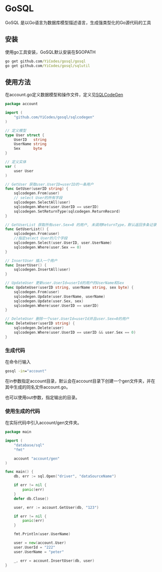 # GoSQL

GoSQL 是以Go语言为数据库模型描述语言，生成强类型化的Go源代码的工具

## 安装

使用go工具安装，GoSQL默认安装在$GOPATH

```cmd
go get github.com/YiCodes/gosql/gosql
go get github.com/YiCodes/gosql/sqlutil
```

## 使用方法

在account.go定义数据模型和操作文件，定义见[SQLCodeGen](https://github.com/YiCodes/gosql/tree/master/sqlcodegen)

```account.go
package account

import (
    "github.com/YiCodes/gosql/sqlcodegen"
)

// 定义模型
type User struct {
    UserID   string
    UserName string
    Sex      byte
}

// 定义实体
var (
    user User
)

// GetUser 获取user.UserID=userID的一条用户
func GetUser(userID string) {
    sqlcodegen.From(user)
    // select User的所有字段
    sqlcodegen.SelectAll(user)
    sqlcodegen.Where(user.UserID == userID)
    sqlcodegen.SetReturnType(sqlcodegen.ReturnRecord)
}

// GetUserList 获取所有user.Sex=0 的用户, 未调用ReturnType，默认返回多条记录（数组）
func GetUserList() {
    sqlcodegen.From(user)
    //指定select User的几个字段
    sqlcodegen.Select(user.UserID, user.UserName)
    sqlcodegen.Where(user.Sex == 0)
}

// InsertUser 插入一个用户
func InsertUser() {
    sqlcodegen.InsertAll(user)
}

// UpdateUser 更新user.UserId=userId的用户的UserName和Sex
func UpdateUser(userID string, userName string, sex byte) {
    sqlcodegen.From(user)
    sqlcodegen.Update(user.UserName, userName)
    sqlcodegen.Update(user.Sex, sex)
    sqlcodegen.Where(user.UserID == userID)
}

// DeleteUser 删除一个user.UserId=userId并且user.Sex=0的用户
func DeleteUser(userID string) {
    sqlcodegen.Delete(user)
    sqlcodegen.Where(user.UserID == userID && user.Sex == 0)
}
```

### 生成代码

在命令行输入

```cmd
gosql -in="account"
```

在in参数指定account目录，默认会在account目录下创建一个gen文件夹，并在其中生成的同名文件account.go。

也可以使用out参数，指定输出的目录。

### 使用生成的代码

在实际代码中引入account/gen文件夹。

```main.go
package main

import (
    "database/sql"
    "fmt"

    account "account/gen"
)

func main() {
    db, err := sql.Open("driver", "dataSourceName")

    if err != nil {
        panic(err)
    }
    defer db.Close()

    user, err := account.GetUser(db, "123")

    if err != nil {
        panic(err)
    }

    fmt.Println(user.UserName)

    user = new(account.User)
    user.UserId = "222"
    user.UserName = "peter"

    _, err = account.InsertUser(db, user)
}
```
